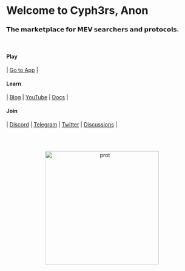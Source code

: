 
# Welcome to Cyph3rs, Anon


### 𝗧𝗵𝗲 𝗺𝗮𝗿𝗸𝗲𝘁𝗽𝗹𝗮𝗰𝗲 𝗳𝗼𝗿 𝗠𝗘𝗩 𝘀𝗲𝗮𝗿𝗰𝗵𝗲𝗿𝘀 𝗮𝗻𝗱 𝗽𝗿𝗼𝘁𝗼𝗰𝗼𝗹𝘀.


<br>

#### Play

| [Go to App](https://www.cyph3rs.xyz/)  |

#### Learn

|   [Blog](https://mirror.xyz/wearecyph3rs.eth)   | [YouTube](https://www.youtube.com/@cyph3rs) | [Docs](https://docs.cyph3rs.xyz/)  |  

#### Join

|  [Discord](https://discord.com/invite/WUzhur787m)    | [Telegram](https://t.me/searchers_market) | [Twitter](https://twitter.com/withCyph3rs)  | [Discussions](https://github.com/withCyph3rs/.github/discussions) |

<br><br>



<p align="center">
<img width="300" alt="prot" src="https://user-images.githubusercontent.com/1130416/207964289-23629a46-f8a9-4164-b0de-72f996214b71.png">
</p>
    
   
